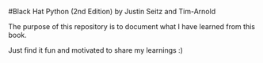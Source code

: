 #Black Hat Python (2nd Edition) by Justin Seitz and Tim-Arnold

The purpose of this repository is to document what I have learned from this book. 

Just find it fun and motivated to share my learnings :)
